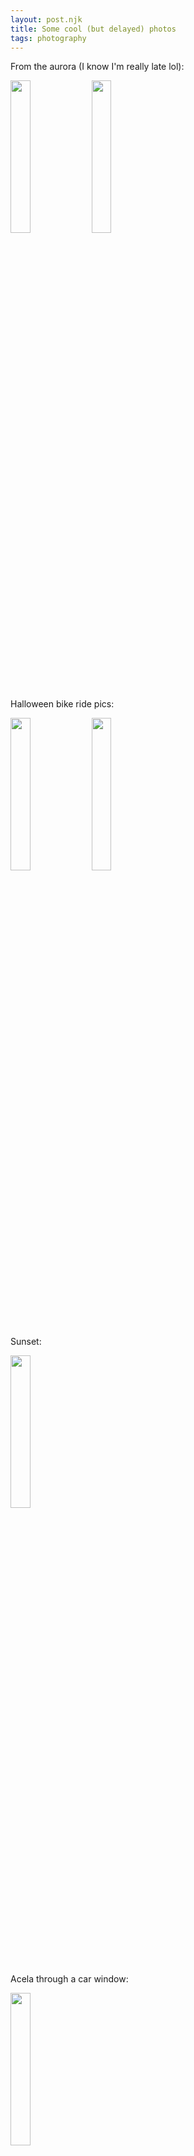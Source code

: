 ```yaml
---
layout: post.njk
title: Some cool (but delayed) photos
tags: photography
---
```

From the aurora (I know I'm really late lol):
<div>
<img src = "\assets\img\Aurora_1.JPG" width = "25%" length = "25%" >
<img src = "\assets\img\Aurora_2.JPG" width = "25%" length = "25%">
</div>

Halloween bike ride pics:
<div>
<img src = "\assets\img\Halloween_Bike_2.jpg" width = "25%" length = "25%" >
<img src = "\assets\img\Halloween_Bike.jpg" width = "25%" length = "25%" >
</div>

Sunset:
<div>
<img src = "\assets\img\Sunset.jpg" width = "25%" length = "25%">
</div>

Acela through a car window:
<div>
<img src = "\assets\img\Acela.jpg" width = "25%" lenght = "25%">
</div>

